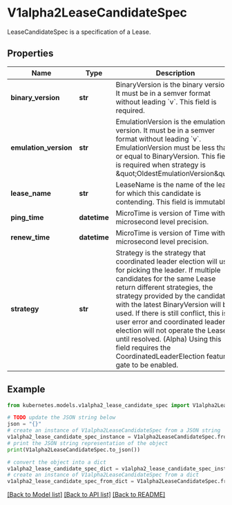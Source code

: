 # V1alpha2LeaseCandidateSpec

LeaseCandidateSpec is a specification of a Lease.

## Properties

Name | Type | Description | Notes
------------ | ------------- | ------------- | -------------
**binary_version** | **str** | BinaryVersion is the binary version. It must be in a semver format without leading &#x60;v&#x60;. This field is required. | [default to '']
**emulation_version** | **str** | EmulationVersion is the emulation version. It must be in a semver format without leading &#x60;v&#x60;. EmulationVersion must be less than or equal to BinaryVersion. This field is required when strategy is \&quot;OldestEmulationVersion\&quot; | [optional] 
**lease_name** | **str** | LeaseName is the name of the lease for which this candidate is contending. This field is immutable. | [default to '']
**ping_time** | **datetime** | MicroTime is version of Time with microsecond level precision. | [optional] 
**renew_time** | **datetime** | MicroTime is version of Time with microsecond level precision. | [optional] 
**strategy** | **str** | Strategy is the strategy that coordinated leader election will use for picking the leader. If multiple candidates for the same Lease return different strategies, the strategy provided by the candidate with the latest BinaryVersion will be used. If there is still conflict, this is a user error and coordinated leader election will not operate the Lease until resolved. (Alpha) Using this field requires the CoordinatedLeaderElection feature gate to be enabled. | 

## Example

```python
from kubernetes.models.v1alpha2_lease_candidate_spec import V1alpha2LeaseCandidateSpec

# TODO update the JSON string below
json = "{}"
# create an instance of V1alpha2LeaseCandidateSpec from a JSON string
v1alpha2_lease_candidate_spec_instance = V1alpha2LeaseCandidateSpec.from_json(json)
# print the JSON string representation of the object
print(V1alpha2LeaseCandidateSpec.to_json())

# convert the object into a dict
v1alpha2_lease_candidate_spec_dict = v1alpha2_lease_candidate_spec_instance.to_dict()
# create an instance of V1alpha2LeaseCandidateSpec from a dict
v1alpha2_lease_candidate_spec_from_dict = V1alpha2LeaseCandidateSpec.from_dict(v1alpha2_lease_candidate_spec_dict)
```
[[Back to Model list]](../README.md#documentation-for-models) [[Back to API list]](../README.md#documentation-for-api-endpoints) [[Back to README]](../README.md)


